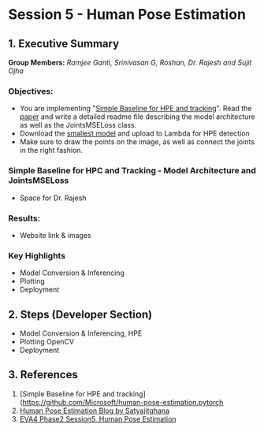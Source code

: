 # Session 5 - Human Pose Estimation


## 1. Executive Summary
**Group Members:** *Ramjee Ganti, Srinivasan G, Roshan, Dr. Rajesh and Sujit Ojha*

### **Objectives**:

- You are implementing "[Simple Baseline for HPE and tracking](https://github.com/Microsoft/human-pose-estimation.pytorch)". Read the [paper](https://arxiv.org/pdf/1804.06208.pdf) and write a detailed readme file describing the model architecture as well as the JointsMSELoss class.
- Download the [smallest model](https://onedrive.live.com/?authkey=%21AFkTgCsr3CT9%2D%5FA&id=56B9F9C97F261712%2110709&cid=56B9F9C97F261712) and upload to Lambda for HPE detection
- Make sure to draw the points on the image, as well as connect the joints in the right fashion.

### **Simple Baseline for HPC and Tracking - Model Architecture and JointsMSELoss**

- Space for Dr. Rajesh

### **Results**:
- Website link & images

### **Key Highlights**
- Model Conversion & Inferencing
- Plotting
- Deployment


## 2. Steps (Developer Section)
- Model Conversion & Inferencing, HPE
- Plotting OpenCV
- Deployment


## 3. References

1. [Simple Baseline for HPE and tracking](https://github.com/Microsoft/human-pose-estimation.pytorch
2. [Human Pose Estimation Blog by Satyajitghana](https://github.com/satyajitghana/TSAI-DeepVision-EVA4.0-Phase-2/blob/master/05-HumanPoseEstimation-ONNX/HumanPoseEstimation_ONNX_Quant.ipynb)
2. [EVA4 Phase2 Session5, Human Pose Estimation](https://theschoolof.ai/)
